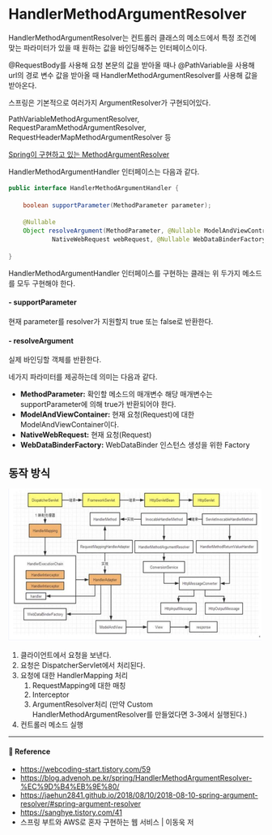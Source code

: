 # HandlerMethodArgumentResolver  

HandlerMethodArgumentResolver는 컨트롤러 클래스의 메소드에서 특정 조건에 맞는 파라미터가 있을 때 원하는 값을 바인딩해주는 인터페이스이다.  

@RequestBody를 사용해 요청 본문의 값을 받아올 때나 @PathVariable을 사용해 url의 경로 변수 값을 받아올 때 HandlerMethodArgumentResolver를 사용해 값을 받아온다.  

스프링은 기본적으로 여러가지 ArgumentResolver가 구현되어있다.  

PathVariableMethodArgumentResolver, RequestParamMethodArgumentResolver, RequestHeaderMapMethodArgumentResolver 등  

[Spring이 구현하고 있는 MethodArgumentResolver](https://docs.spring.io/spring-framework/docs/current/javadoc-api/org/springframework/web/method/support/HandlerMethodArgumentResolver.html)

HandlerMethodArgumentHandler 인터페이스는 다음과 같다.  

```java
public interface HandlerMethodArgumentHandler {

    boolean supportParameter(MethodParameter parameter);

    @Nullable
    Object resolveArgument(MethodParameter, @Nullable ModelAndViewController mavContainer, 
            NativeWebRequest webRequest, @Nullable WebDataBinderFactory binderFactory) throws Exception;

}
```

HandlerMethodArgumentHandler 인터페이스를 구현하는 클래는 위 두가지 메소드를 모두 구현해야 한다.  

#### - supportParameter  

현재 parameter를 resolver가 지원할지 true 또는 false로 반환한다.  

#### - resolveArgument  

실제 바인딩할 객체를 반환한다.  

네가지 파라미터를 제공하는데 의미는 다음과 같다.  

- **MethodParameter:** 확인할 메소드의 매개변수 해당 매개변수는 supportParameter에 의해 true가 반환되어야 한다.
- **ModelAndViewContainer:** 현재 요청(Request)에 대한 ModelAndViewContainer이다.
- **NativeWebRequest:** 현재 요청(Request)
- **WebDataBinderFactory:** WebDataBinder 인스턴스 생성을 위한 Factory


## 동작 방식  

<img src="/Spring/image/handlerMethodArgumentResovler.png" width="500" height="300">  

1. 클라이언트에서 요청을 보낸다.
2. 요청은 DispatcherServlet에서 처리된다.
3. 요청에 대한 HandlerMapping 처리
   1. RequestMapping에 대한 매칭
   2. Interceptor
   3. ArgumentResolver처리 (만약 Custom HandlerMethodArgumentResolver를 만들었다면 3-3에서 실행된다.)
4. 컨트롤러 메소드 실행


---

#### 📌 Reference  

- <https://webcoding-start.tistory.com/59>
- <https://blog.advenoh.pe.kr/spring/HandlerMethodArgumentResolver-%EC%9D%B4%EB%9E%80/>
- <https://jaehun2841.github.io/2018/08/10/2018-08-10-spring-argument-resolver/#spring-argument-resolver>
- <https://sanghye.tistory.com/41>
- 스프링 부트와 AWS로 혼자 구현하는 웹 서비스 | 이동욱 저